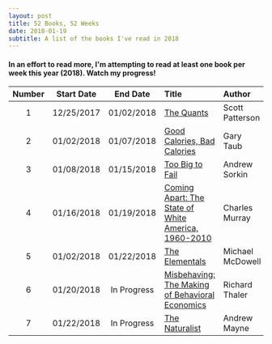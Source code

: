 ```yaml
---
layout: post
title: 52 Books, 52 Weeks
date: 2018-01-19
subtitle: A list of the books I've read in 2018
---
```

#### In an effort to read more, I'm attempting to read at least one book per week this year (2018). Watch my progress!

| Number| Start Date |  End Date    |                       Title                         | Author            | Format        | 
|:-----:|:----------:|:------------:|:----------------------------------------------------|:------------------|:--------------|
|   1   | 12/25/2017 |  01/02/2018  | [The Quants]                                          | Scott Patterson   | Kindle E-Book |    
|   2   | 01/02/2018 |  01/07/2018  | [Good Calories, Bad Calories]                         | Gary Taub         | Audiobook     |
|   3   | 01/08/2018 |  01/15/2018  | [Too Big to Fail]                                     | Andrew Sorkin     | Audiobook     |
|   4   | 01/16/2018 |  01/19/2018  | [Coming Apart: The State of White America, 1960-2010] | Charles Murray    | Audiobook     |
|   5   | 01/02/2018 |  01/22/2018  | [The Elementals]                                      | Michael McDowell  | Kindle E-Book |
|   6   | 01/20/2018 |  In Progress | [Misbehaving: The Making of Behavioral Economics]     | Richard Thaler    | Audiobook     |
|   7   | 01/22/2018 |  In Progress | [The Naturalist]                                      | Andrew Mayne      | Kindle E-Book |



[The Quants]: https://www.amazon.com/Quants-Whizzes-Conquered-Street-Destroyed-ebook/dp/B0036894XC/ref=sr_1_1?ie=UTF8&qid=1516657819&sr=8-1&keywords=the+quants "Amazon: The Quants"

[Good Calories, Bad Calories]: https://www.amazon.com/Good-Calories-Bad-Gary-Taubes-ebook/dp/B000UZNSC2/ref=sr_1_1?s=digital-text&ie=UTF8&qid=1516657862&sr=1-1&keywords=good+calories+bad+calories "Amazon: Good Calories, Bad Calories"

[Too Big to Fail]: https://www.amazon.com/Too-Big-Fail-Washington-FinancialSystem-ebook/dp/B003XQEVUI/ref=sr_1_1?s=digital-text&ie=UTF8&qid=1516657905&sr=1-1&keywords=too+big+to+fail "Amazon: Too Big to Fail"

[Coming Apart: The State of White America, 1960-2010]: https://www.amazon.com/Coming-Apart-State-America-1960-2010-ebook/dp/B00540PAXS/ref=sr_1_1?s=digital-text&ie=UTF8&qid=1516657935&sr=1-1&keywords=coming+apart "Amazon: Coming Apart"

[Misbehaving: The Making of Behavioral Economics]: https://www.amazon.com/Misbehaving-Behavioral-Economics-Richard-Thaler-ebook/dp/B00NUB4GFQ/ref=sr_1_1?s=digital-text&ie=UTF8&qid=1516657977&sr=1-1&keywords=misbehaving+the+making+of+behavioral+economics "Amazon: Misbehaving"

[The Elementals]: https://www.amazon.com/Elementals-Michael-McDowell-ebook/dp/B00KXAQ7NQ/ref=tmm_kin_swatch_0?_encoding=UTF8&qid=&sr= "Amazon: The Elementals"

[The Naturalist]: https://www.amazon.com/Naturalist-Book-1-ebook/dp/B01N1UN91W/ref=sr_1_1?s=digital-text&ie=UTF8&qid=1516643254&sr=1-1&keywords=the+naturalist "Amazon: The Naturalist"
